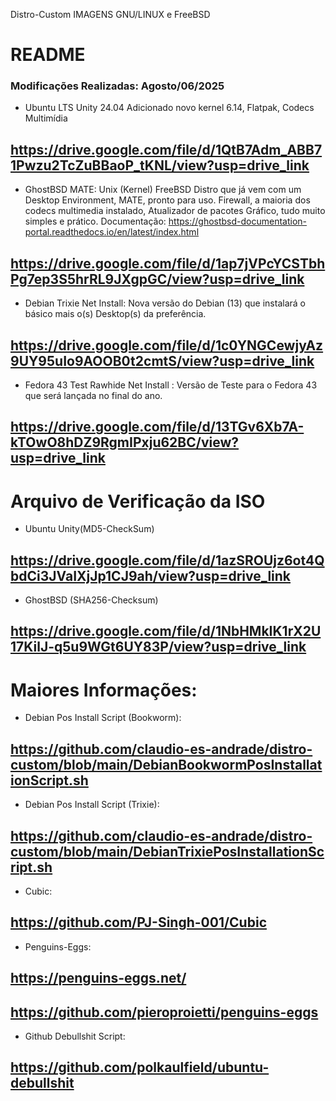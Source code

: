  Distro-Custom
IMAGENS GNU/LINUX e FreeBSD
# README

### Modificações Realizadas: Agosto/06/2025
- Ubuntu LTS Unity 24.04 
Adicionado novo kernel 6.14, Flatpak, Codecs Multimídia

## https://drive.google.com/file/d/1QtB7Adm_ABB71Pwzu2TcZuBBaoP_tKNL/view?usp=drive_link

- GhostBSD MATE: Unix (Kernel) FreeBSD Distro que já vem com um Desktop Environment, MATE, pronto para uso.
Firewall, a maioria dos codecs multimedia instalado, Atualizador de pacotes Gráfico, tudo muito simples e prático. Documentação: https://ghostbsd-documentation-portal.readthedocs.io/en/latest/index.html

## https://drive.google.com/file/d/1ap7jVPcYCSTbhPg7ep3S5hrRL9JXgpGC/view?usp=drive_link

- Debian Trixie Net Install: Nova versão do Debian (13) que instalará o básico mais o(s) Desktop(s) da preferência.

## https://drive.google.com/file/d/1c0YNGCewjyAz9UY95uIo9AOOB0t2cmtS/view?usp=drive_link

- Fedora 43 Test Rawhide Net Install : Versão de Teste para o Fedora 43 que será lançada no final do ano.

## https://drive.google.com/file/d/13TGv6Xb7A-kTOwO8hDZ9RgmIPxju62BC/view?usp=drive_link

# Arquivo de Verificação da ISO

- Ubuntu Unity(MD5-CheckSum)
##  https://drive.google.com/file/d/1azSROUjz6ot4QbdCi3JVaIXjJp1CJ9ah/view?usp=drive_link

- GhostBSD (SHA256-Checksum)
## https://drive.google.com/file/d/1NbHMkIK1rX2U17KilJ-q5u9WGt6UY83P/view?usp=drive_link

# Maiores Informações:

- Debian Pos Install Script (Bookworm):
## https://github.com/claudio-es-andrade/distro-custom/blob/main/DebianBookwormPosInstallationScript.sh

- Debian Pos Install Script (Trixie):
## https://github.com/claudio-es-andrade/distro-custom/blob/main/DebianTrixiePosInstallationScript.sh

- Cubic:
## https://github.com/PJ-Singh-001/Cubic

- Penguins-Eggs:
## https://penguins-eggs.net/
## https://github.com/pieroproietti/penguins-eggs

- Github Debullshit Script:
## https://github.com/polkaulfield/ubuntu-debullshit
